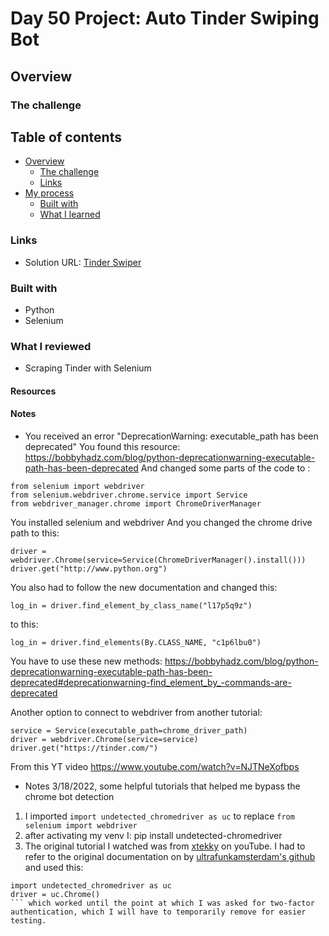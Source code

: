 # Day 50 Project: Auto Tinder Swiping Bot

## Overview

### The challenge



## Table of contents

- [Overview](#overview)
  - [The challenge](#the-challenge)
  - [Links](#links)
- [My process](#my-process)
  - [Built with](#built-with)
  - [What I learned](#what-i-learned)


### Links

- Solution URL: [Tinder Swiper](https://github.com/Mikerniker/100_Days_of_Python/tree/main/Day50)

### Built with

- Python
- Selenium

### What I reviewed
- Scraping Tinder with Selenium

#### Resources

#### Notes

- You received an error "DeprecationWarning: executable_path has been deprecated"
You found this resource: https://bobbyhadz.com/blog/python-deprecationwarning-executable-path-has-been-deprecated
And changed some parts of the code to :
```
from selenium import webdriver
from selenium.webdriver.chrome.service import Service
from webdriver_manager.chrome import ChromeDriverManager
```
You installed selenium and webdriver
And you changed the chrome drive path to this:
```
driver = webdriver.Chrome(service=Service(ChromeDriverManager().install()))
driver.get("http://www.python.org")
```
You also had to follow the new documentation and changed this:
```
log_in = driver.find_element_by_class_name("l17p5q9z")
```
to this:
```
log_in = driver.find_elements(By.CLASS_NAME, "c1p6lbu0")
```
You have to use these new methods:
https://bobbyhadz.com/blog/python-deprecationwarning-executable-path-has-been-deprecated#deprecationwarning-find_element_by_-commands-are-deprecated

Another option to connect to webdriver from another tutorial:
```
service = Service(executable_path=chrome_driver_path)
driver = webdriver.Chrome(service=service)
driver.get("https://tinder.com/")
```
From this YT video https://www.youtube.com/watch?v=NJTNeXofbps

- Notes 3/18/2022, some helpful tutorials that helped me bypass the chrome bot detection
1. I imported ```import undetected_chromedriver as uc``` to replace ```from selenium import webdriver```
2. after activating my venv I: pip install undetected-chromedriver
3. The original tutorial I watched was from [xtekky](https://www.youtube.com/watch?v=GcTGurNyf6Y) on youTube. I had to refer to the original documentation on by [ultrafunkamsterdam's github](https://github.com/ultrafunkamsterdam/undetected-chromedriver/blob/master/README.md#important-note) and used this:
```
import undetected_chromedriver as uc
driver = uc.Chrome()
``` which worked until the point at which I was asked for two-factor authentication, which I will have to temporarily remove for easier testing.
